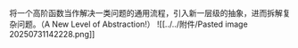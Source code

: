 将一个高阶函数当作解决一类问题的通用流程，引入新一层级的抽象，进而拆解复杂问题。（A New Level of Abstraction!）
![[../../附件/Pasted image 20250731142228.png]]